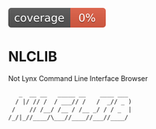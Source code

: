 ![coverage](https://github.com/capalmer1013/NLCLIB/blob/master/coverage.svg)
# NLCLIB
Not Lynx Command Line Interface Browser
```
   _  __ __   _____ __    ____ ___ 
  / |/ // /  / ___// /   /  _// _ )
 /    // /__/ /__ / /__ _/ / / _  |
/_/|_//____/\___//____//___//____/ 
                                  
```
